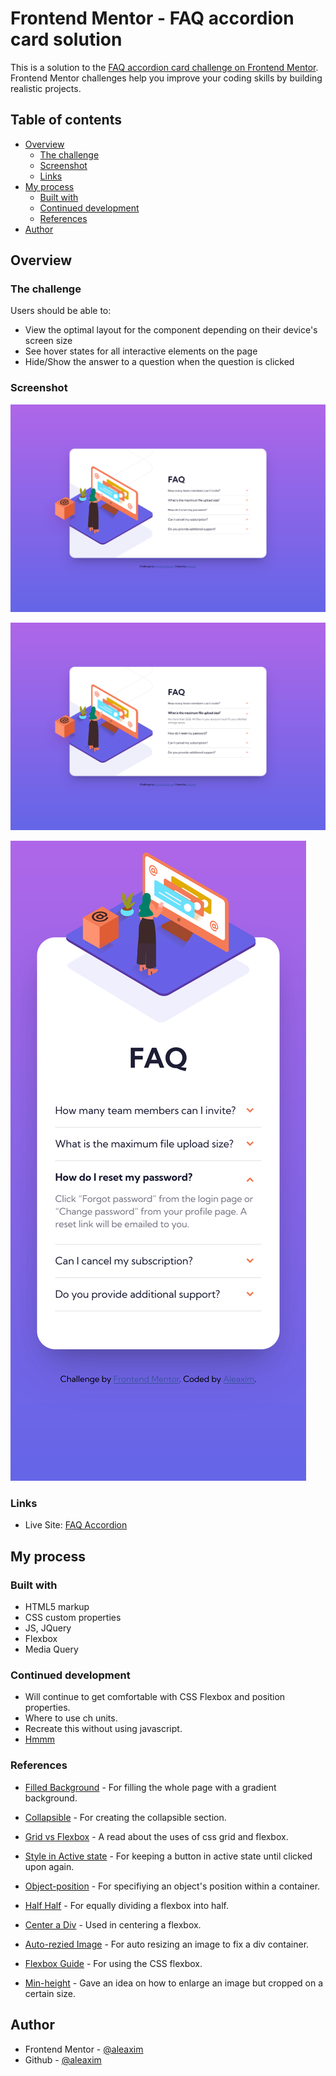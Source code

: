 # Frontend Mentor - FAQ accordion card solution

This is a solution to the [FAQ accordion card challenge on Frontend Mentor](https://www.frontendmentor.io/challenges/faq-accordion-card-XlyjD0Oam). Frontend Mentor challenges help you improve your coding skills by building realistic projects. 

## Table of contents

- [Overview](#overview)
  - [The challenge](#the-challenge)
  - [Screenshot](#screenshot)
  - [Links](#links)
- [My process](#my-process)
  - [Built with](#built-with)
  - [Continued development](#continued-development)
  - [References](#references)
- [Author](#author)


## Overview

### The challenge

Users should be able to:

- View the optimal layout for the component depending on their device's screen size
- See hover states for all interactive elements on the page
- Hide/Show the answer to a question when the question is clicked

### Screenshot

![](./screenshots/desktop-faq.png)

![](./screenshots/desktop-faq-dropdown.png)

![](./screenshots/mobile-faq.png)

### Links

- Live Site: [FAQ Accordion](https://aleaxim-faq-accordion.netlify.app/)

## My process

### Built with

- HTML5 markup
- CSS custom properties
- JS, JQuery
- Flexbox
- Media Query 

### Continued development

- Will continue to get comfortable with CSS Flexbox and position properties. 
- Where to use ch units.
- Recreate this without using javascript.
- [Hmmm](https://stackoverflow.com/questions/14695365/css-background-image-in-after-element)

### References

- [Filled Background](https://stackoverflow.com/questions/16841323/making-gradient-background-fill-page-with-css/16841457) - For filling the whole page with a gradient background.

- [Collapsible](https://www.w3schools.com/howto/howto_js_collapsible.asp) - For creating the collapsible section.

- [Grid vs Flexbox](https://developer.mozilla.org/en-US/docs/Web/CSS/CSS_Grid_Layout/Relationship_of_Grid_Layout) - A read about the uses of css grid and flexbox.

- [Style in Active state](https://stackoverflow.com/questions/23661927/keep-button-in-active-state-until-clicked-upon-again) - For keeping a button in active state until clicked upon again. 

- [Object-position](https://developer.mozilla.org/en-US/docs/Web/CSS/object-position) - For specifiying an object's position within a container. 

- [Half Half](https://stackoverflow.com/questions/33393544/how-can-i-make-a-half-half-layout-with-some-text-using-display-flex/33393800) - For equally dividing a flexbox into half.

- [Center a Div](https://css-tricks.com/centering-css-complete-guide/) - Used in centering a flexbox.

- [Auto-rezied Image](https://stackoverflow.com/questions/3029422/how-do-i-auto-resize-an-image-to-fit-a-div-container) - For auto resizing an image to fix a div container.

- [Flexbox Guide](https://css-tricks.com/snippets/css/a-guide-to-flexbox/) - For using the CSS flexbox.

- [Min-height](https://css-tricks.com/almanac/properties/m/min-height/) - Gave an idea on how to enlarge an image but cropped on a certain size.

## Author

- Frontend Mentor - [@aleaxim](https://www.frontendmentor.io/profile/aleaxim)
- Github - [@aleaxim](https://github.com/aleaxim)
